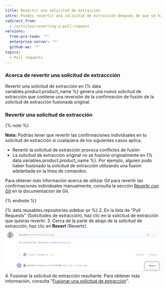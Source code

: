 ```yaml
---
title: Revertir una solicitud de extracción
intro: Puedes revertir una solicitud de extracción después de que se haya fusionado con la rama ascendente.
redirect_from:
  - /articles/reverting-a-pull-request
versions:
  free-pro-team: '*'
  enterprise-server: '*'
  github-ae: '*'
topics:
  - Pull requests
---
```


### Acerca de revertir una solicitud de extraccción

Revertir una solicitud de extracción en {% data variables.product.product_name %} genera una nueva solicitud de extracción que contiene una reversión de la confirmación de fusión de la solicitud de extracción fusionada original.

### Revertir una solicitud de extracción

{% note %}

**Nota:** Podrías tener que revertir las confirmaciones individuales en tu solicitud de extracción si cualquiera de los siguientes casos aplica.

- Revertir la solicitud de extracción provoca conflictos de fusión
- La solicitud de extracción original no se fusionó originalmente en {% data variables.product.product_name %}. Por ejemplo, alguien pudo haber fusionado la solicitud de extracción utilizando una fusión adelantada en la línea de comandos.

Para obtener más información acerca de utilizar Git para revertir las confirmaciones individuales manualmente, consulta la sección [Revertir con Git](https://git-scm.com/docs/git-revert.html) en la documentación de Git.

{% endnote %}

{% data reusables.repositories.sidebar-pr %}
2. En la lista de "Pull Requests" (Solicitudes de extracción), haz clic en la solicitud de extracción que quieras revertir.
3. Cerca de la parte de abajo de la solicitud de extracción, haz clic en **Revert** (Revertir). ![Enlace Revert pull request (Revertir solicitud de extracción)](/assets/images/help/pull_requests/revert-pull-request-link.png)
4. Fusionar la solicitud de extracción resultante. Para obtener más información, consulta "[Fusionar una solicitud de extracción](/github/collaborating-with-issues-and-pull-requests/merging-a-pull-request)".

